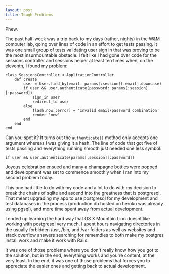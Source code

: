 ```yaml
---
layout: post
title: Tough Problems
---
```


Phew.

The past half-week was a trip back to my days (rather, nights) in the W&M computer lab, going over lines of code in an effort to get tests passing. It was one small group of tests validating user sign in that was proving to be the most insurmountable obstacle. I felt like I had gone over code for the sessions controller and sessions helper at least ten times when, on the eleventh, I found my problem:


	class SessionsController < ApplicationController
		def create
			user = User.find_by(email: params[:session][:email].downcase)
			if user && user.authenticate(password: params[:session][:password])
				sign_in user
				redirect_to user
			else
				flash.now[:error] = 'Invalid email/password combination'
				render 'new'
			end
		end
	end

Can you spot it? It turns out the <code>authenticate()</code> method only accepts one argument whereas I was giving it a hash. The line of code that got five of tests passing and everything running smooth just needed one less symbol:

	if user && user.authenticate(params[:session][:password])

Joyous celebration ensued and many a champagne bottles were popped and development was set to commence smoothly when I ran into my second problem today.

This one had little to do with my code and a lot to do with my decision to break the chains of sqlite and ascend into the greatness that is postgresql. That meant upgrading my app to use postgresql for my development and test databases in the process (production db hosted on heroku was already using pgsql), and more time spent away from actual development.

I ended up learning the hard way that OS X Mountain Lion doesnt like working with postgresql very much. I spent hours navigating directories in the usually forbidden /usr, /bin, and /var folders as well as websites and stack overflow answers searching for rememdies to both make my postgres install work and make it work with Rails.

It was one of those problems where you don't really know how you got to the solution, but in the end, everything works and you're content, at the very least. In the end, it was one of those problems that forces you to appreciate the easier ones and getting back to actual development.